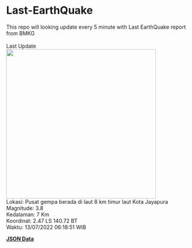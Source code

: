 # Last-EarthQuake
This repo will looking update every 5 minute with Last EarthQuake report from BMKG
<br>
<br>
Last Update
<br>
<img src="https://ews.bmkg.go.id/TEWS/data/20220713061851.mmi.jpg" width="400"/>
<br>
Lokasi: Pusat gempa berada di laut 8 km timur laut Kota Jayapura <br>
Magnitude: 3.8 <br>
Kedalaman: 7 Km <br>
Koordinat: 2.47 LS 140.72 BT <br>
Waktu: 13/07/2022 06:18:51 WIB <br>

<a href="./data/data.json">**JSON Data**</a>
